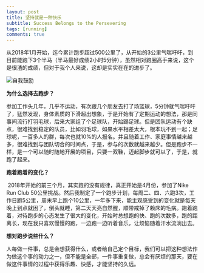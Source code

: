 ```yaml
---
layout: post
title: 坚持就是一种快乐
subtitle: Success Belongs to the Persevering
tags: [running]
comments: true
---
```


​    从2018年1月开始，迄今累计跑步超过500公里了，从开始的3公里气喘吁吁，到目前能跑下3个半马（半马最好成绩2小时5分钟），虽然相对跑圈高手来说，这个是很渣的成绩，但对于我个人来说，这却是实实在在的进步了。

![自我鼓励](https://wx4.sinaimg.cn/large/622feb32gy1g2ik1j0r6tj20gr03774f.jpg)

**为什么选择去跑步？**

​    参加工作头几年，几乎不运动，有次跟几个朋友去打了场篮球，5分钟就气喘吁吁了，猛然发现，身体素质的下滑超出想象，于是开始有了定期运动的想法，那是同事间流行打羽毛球，后来大家组了个足球队，开始踢足球。但是团队运动有个缺点，很难找到稳定的队员，比如羽毛球，如果水平相差太大，根本玩不到一起；足球呢，一百多人的群，每次也就10%的人报名。并且随着工作、家庭事情越来越多，很难找到与团队切合的时间点，于是，参与的次数就越来越少。但是跑步不一样，是一个可以随时随地开展的项目，只要一双鞋，迈起脚步就可以了，于是，就跑了起来。

**跑着跑着的变化？**

​    2018年开始的前三个月，其实跑的没有规律，真正开始是4月份，参加了Nike Run Club 50公里挑战。然后我制定了一个跑步计划，每周二、四、六跑3次，工作日跑5公里，周末早上跑个10公里，一年多下来，能主观感受到的变化就是每天晚上到点就困了，倒头就睡，第二天天亮自然醒，顺带戒掉了赖床的毛病。跑着跑着，对待跑步的心态发生了很大的变化，开始时总想跑的快、跑的次数多，跑的距离长，现在我只喜欢慢慢的跑，一边跑一边听着音乐，让烦恼随着汗水流淌出去。

**想对跑步说些什么？**

​    人每做一件事，总是会想获得什么，或者给自己定个目标，我们可以把这种想法作为做这个事的动力之一，但不能是全部，一件事重复做，总会有厌烦的那天，要在做这件事情的过程中获得乐趣、快感，才能坚持的久远。
